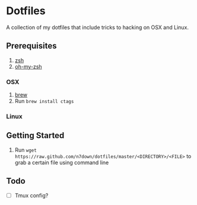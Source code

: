 # Dotfiles
A collection of my dotfiles that include tricks to hacking on OSX and Linux. 

## Prerequisites
1. [zsh](https://gist.github.com/derhuerst/12a1558a4b408b3b2b6e)
2. [oh-my-zsh](https://github.com/robbyrussell/oh-my-zsh)
### OSX
1. [brew](https://brew.sh/)
2. Run `brew install ctags` 

### Linux

## Getting Started
1. Run `wget https://raw.github.com/n7down/dotfiles/master/<DIRECTORY>/<FILE>` to grab a certain file using command line

## Todo
- [ ] Tmux config?
